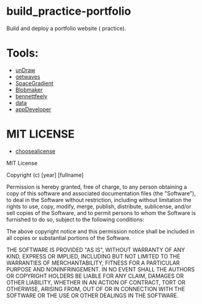 # build_practice-portfolio
Build and deploy a portfolio website ( practice). 

# Tools:
- [unDraw](https://undraw.co/illustrations)
- [getwaves](https://getwaves.io/)
- [SpaceGradient](https://mycolor.space/gradient3)
- [Blobmaker](https://www.blobmaker.app/)
- [bennettfeely](https://bennettfeely.com/clippy/)
- [data](https://data.ifrc.org/fdrs/)
- [appDeveloper](https://app.developer.here.com/15-min-city-map/)

# MIT LICENSE

- [choosealicense](https://choosealicense.com/)

MIT License

Copyright (c) [year] [fullname]

Permission is hereby granted, free of charge, to any person obtaining a copy of this software and associated documentation files (the "Software"), to deal in the Software without restriction, including without limitation the rights to use, copy, modify, merge, publish, distribute, sublicense, and/or sell copies of the Software, and to permit persons to whom the Software is furnished to do so, subject to the following conditions:

The above copyright notice and this permission notice shall be included in all copies or substantial portions of the Software.

THE SOFTWARE IS PROVIDED "AS IS", WITHOUT WARRANTY OF ANY KIND, EXPRESS OR IMPLIED, INCLUDING BUT NOT LIMITED TO THE WARRANTIES OF MERCHANTABILITY, FITNESS FOR A PARTICULAR PURPOSE AND NONINFRINGEMENT. IN NO EVENT SHALL THE AUTHORS OR COPYRIGHT HOLDERS BE LIABLE FOR ANY CLAIM, DAMAGES OR OTHER LIABILITY, WHETHER IN AN ACTION OF CONTRACT, TORT OR OTHERWISE, ARISING FROM, OUT OF OR IN CONNECTION WITH THE SOFTWARE OR THE USE OR OTHER DEALINGS IN THE SOFTWARE.